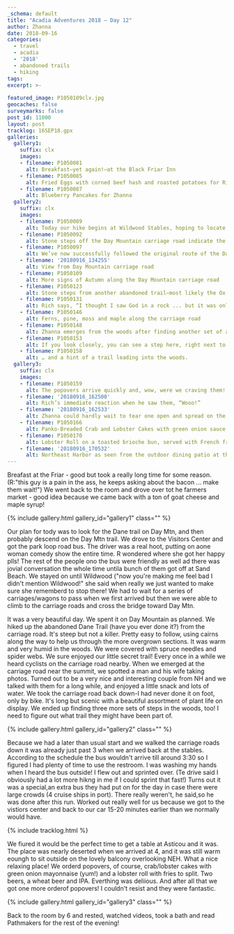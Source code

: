 ```yaml
---
_schema: default
title: "Acadia Adventures 2018 – Day 12"
author: Zhanna
date: 2018-09-16
categories:
  - travel
  - acadia
  - '2018' 
  - abandoned trails
  - hiking
tags:
excerpt: >-
  
featured_image: P1050109clx.jpg
geocaches: false
surveymarks: false
post_id: 11000
layout: post
tracklog: 16SEP18.gpx
galleries:
  gallery1:
    suffix: clx
    images:
    - filename: P1050081
      alt: Breakfast—yet again!—at the Black Friar Inn   
    - filename: P1050085  
      alt: Fried Eggs with corned beef hash and roasted potatoes for Rich
    - filename: P1050087  
      alt: Blueberry Pancakes for Zhanna     
  gallery2:
    suffix: clx
    images:
    - filename: P1050089
      alt: Today our hike begins at Wildwood Stables, hoping to locate and retrace the abandoned Dane Path     
    - filename: P1050092  
      alt: Stone steps off the Day Mountain carriage road indicate the old trailhead.
    - filename: P1050097  
      alt: We’ve now successfully followed the original route of the Dane Path up to Day Mountain summit    
    - filename: '20180916_134255'  
      alt: View from Day Mountain carriage road   
    - filename: P1050109  
      alt: More signs of Autumn along the Day Mountain carriage road
    - filename: P1050123  
      alt: Stone steps from another abandoned trail—most likely the Ox Hill to Day Mountain Summit trail  
    - filename: P1050131  
      alt: Rich says, “I thought I saw God in a rock ... but it was only a Dog.”   
    - filename: P1050146  
      alt: Ferns, pine, moss and maple along the carriage road
    - filename: P1050148  
      alt: Zhanna emerges from the woods after finding another set of abandoned steps    
    - filename: P1050153  
      alt: If you look closely, you can see a step here, right next to the carriage road ...
    - filename: P1050158  
      alt: … and a hint of a trail leading into the woods.                              
  gallery3:
    suffix: clx
    images:
    - filename: P1050159  
      alt: The popovers arrive quickly and, wow, were we craving them!   
    - filename: '20180916_162500'  
      alt: Rich’s immediate reaction when he saw them, “Wooo!”
    - filename: '20180916_162533'  
      alt: Zhanna could hardly wait to tear one open and spread on the butter and strawberry jam.    
    - filename: P1050166  
      alt: Panko-Breaded Crab and Lobster Cakes with green onion sauce and lime   
    - filename: P1050170  
      alt: Lobster Roll on a toasted brioche bun, served with French fries
    - filename: '20180916_170532'  
      alt: Northeast Harbor as seen from the outdoor dining patio at the Asticou Inn & Restaurant  
---
```


Breafast at the Friar - good but took a really long time for some reason. (R:"this guy is a pain in the ass, he keeps asking about the bacon ... make them wait!") We went back to the room and drove over tot he farmers market - good idea because we came back with a ton of goat cheese and maple syrup!

{% include gallery.html gallery_id="gallery1" class="" %}

Our plan for tody was to look for the Dane trail on Day Mtn, and then probably descend on the Day Mtn trail. We drove to the Visitors Center and got the park loop road bus. The driver was a real hoot, putting on aone woman comedy show the entire time. R wondered where she got her happy plls! The rest of the people ono the bus were friendly as well ad there was jovial conversation the whole time untila bunch of them got off at Sand Beach. We stayed on until Wildwood ("now you're making me feel bad I didn't mention Wildwood!" she said when really we just wanted to make sure she rememberd to stop there! We had to wait for a series of carriages/wagons to pass when we first arrived but then we were able to climb to the carriage roads and cross the bridge toward Day Mtn.

It was a very beautiful day. We spent it on Day Mountain as planned. We hiked up the abandoned Dane Trail (have you ever done it?) from the carriage road. It's steep but not a killer. Pretty easy to follow, using cairns along the way to help us through the more overgrown sections. It was warm and very humid in the woods. We were covered with spruce needles and spider webs. We sure enjoyed our little secret trail! Every once in a while we heard cyclists on the carriage road nearby. When we emerged at the carriage road near the summit, we spotted a man and his wife taking photos. Turned out to be a very nice and interesting couple from NH and we talked with them for a long while, and enjoyed a little snack and lots of water. We took the carriage road back down-I had never done it on foot, only by bike. It's long but scenic with a beautiful assortment of plant life on display. We ended up finding three more sets of steps in the woods, too! I need to figure out what trail they might have been part of. 

{% include gallery.html gallery_id="gallery2" class="" %}

Because we had a later than usual start and we walked the carriage roads down it was already just past 3 when we arrived back at the stables. According to the schedule the bus wouldn't arrive till around 3:30 so I figured I had plenty of time to use the restroom. I was washing my hands when I heard the bus outside! I flew out and sprinted over. (Te drive said I obviously had a lot more hikng in me if I could sprint that fast!) Turns out it was a special,an extra bus they had put on for the day in case there were large crowds (4 cruise ships in port). There really weren't, he said,so he was done after this run. Worked out really well for us because we got to the vistiors center and back to our car 15-20 minutes earlier than we normally would have.

{% include tracklog.html %}

We fiured it would be the perfect time to get a table at Asticou and it was. The place was nearly deserted when we arrived at 4, and it was still warm eoungh to sit outside on the lovely balcony overlooking NEH. What a nice relaxing place! We orderd popovers, of course, crab/lobster cakes with green onion mayonnaise (yum!) and a lobster roll with fries to split. Two beers, a 
wheat beer and IPA. Everthing was deliious. And after all that we got one more orderof popovers! I couldn't resist and they were fantastic.

{% include gallery.html gallery_id="gallery3" class="" %}

Back to the room by 6 and rested, watched videos, took a bath and read Pathmakers for the rest of the evening!